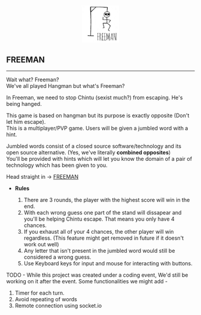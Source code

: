 <p align="center" width="100%">
    <img width="20%" src="./img/readme.freeman.jpg"> 
</p>

## FREEMAN

---

Wait what? Freeman?  
We've all played Hangman but what's Freeman?

In Freeman, we need to stop Chintu (sexist much?) from escaping. He's being hanged.

This game is based on hangman but its purpose is exactly opposite (Don't let him escape).  
This is a multiplayer/PVP game. Users will be given a jumbled word with a hint.

Jumbled words consist of a closed source software/technology and its open source alternative. (Yes, we've literally **combined opposites**)  
You'll be provided with hints which will let you know the domain of a pair of technology which has been given to you.

Head straight in -> [FREEMAN](https://ishan-saini.github.io/codejam-21/trendy-tacos/)

- **Rules**

  1. There are 3 rounds, the player with the highest score will win in the end.
  2. With each wrong guess one part of the stand will dissapear and you'll be helping Chintu escape. That means you only have 4 chances.
  3. If you exhaust all of your 4 chances, the other player will win regardless. (This feature might get removed in future if it doesn't work out well)
  4. Any letter that isn't present in the jumbled word would still be considered a wrong guess.
  5. Use Keyboard keys for input and mouse for interacting with buttons.

TODO -
While this project was created under a coding event, We'd still be working on it after the event. Some functionalities we might add -  
1. Timer for each turn.  
2. Avoid repeating of words  
3. Remote connection using socket.io
